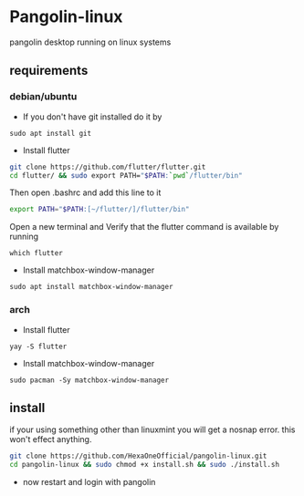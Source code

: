 # Pangolin-linux
pangolin desktop running on linux systems

## requirements

### debian/ubuntu

- If you don't have git installed do it by 
```
sudo apt install git
```
- Install flutter

```bash
git clone https://github.com/flutter/flutter.git
cd flutter/ && sudo export PATH="$PATH:`pwd`/flutter/bin"
```
Then open .bashrc and add this line to it
```bash
export PATH="$PATH:[~/flutter/]/flutter/bin"
```
Open a new terminal and Verify that the flutter command is available by running
```
which flutter
```
- Install matchbox-window-manager
```
sudo apt install matchbox-window-manager
```
### arch

- Install flutter 
```
yay -S flutter
```
- Install matchbox-window-manager
```
sudo pacman -Sy matchbox-window-manager
```

## install

if your using something other than linuxmint you will get a nosnap error. this won't effect anything.
```bash
git clone https://github.com/HexaOneOfficial/pangolin-linux.git
cd pangolin-linux && sudo chmod +x install.sh && sudo ./install.sh
```
- now restart and login with pangolin
